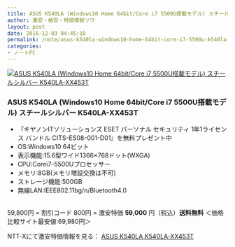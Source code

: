 ```yaml
---
title: ASUS K540LA (Windows10 Home 64bit/Core i7 5500U搭載モデル) スチールシルバー K540LA-XX453Tが超特価！59,000円！送料無料！
author: 激安・格安・特価情報ツウ
layout: post
date: 2016-12-03 04:45:10
permalink: /note/asus-k540la-windows10-home-64bit-core-i7-5500u-k540la-xx453t-59000-nttx.html
categories:
- ノートPC
---
```


<div class="img-bg2 img_L">
<a href="//px.a8.net/svt/ejp?a8mat=ZYP6S+8IMA3E+S1Q+BWGDT&#038;a8ejpredirect=//nttxstore.jp/_II_AZ15442761" target="_blank"><img border="0" alt="ASUS K540LA (Windows10 Home 64bit/Core i7 5500U搭載モデル) スチールシルバー K540LA-XX453T" src="//image.nttxstore.jp/250_images/A/AZ/AZ15442761.jpg" data-recalc-dims="1" /></a>
</div>

### ASUS K540LA (Windows10 Home 64bit/Core i7 5500U搭載モデル) スチールシルバー K540LA-XX453T
<!--more-->

* 『キヤノンITソリューションズ ESET パーソナル セキュリティ 1年1ライセンス バンドル CITS-ES08-001-D01』を無料プレゼント中
* OS:Windows10 64ビット
* 表示機能:15.6型ワイド1366×768ドット(WXGA)
* CPU:Corei7-5500Uプロセッサー
* メモリ:8GB(メモリ増設交換は不可)
* ストレージ機能:500GB
* 無線LAN:IEEE802.11bg/n/Bluetooth4.0

<br clear="all" />59,800円 = 割引コード 800円 = 激安特価 <span class="tokka-price"><strong>59,000</strong></span> 円（税込）**送料無料**
＜価格比較サイト最安値:69,980円＞

NTT-Xにて激安特価情報を見る： <span class="fs150p"><a href="//px.a8.net/svt/ejp?a8mat=ZYP6S+8IMA3E+S1Q+BWGDT&#038;a8ejpredirect=//nttxstore.jp/_II_AZ15442761" target="_blank">ASUS K540LA K540LA-XX453T</a></span>
